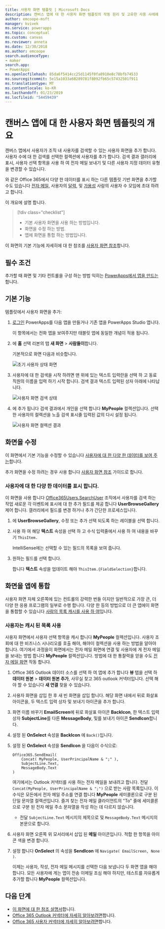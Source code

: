 ```yaml
---
title: 사용자 화면 템플릿 | Microsoft Docs
description: 캔버스 앱에 대 한 사용자 화면 템플릿의 작동 원리 및 고유한 사용 사례에 대 한 화면을 확장 하는 방법 이해
author: emcoope-msft
manager: kvivek
ms.service: powerapps
ms.topic: conceptual
ms.custom: canvas
ms.reviewer: anneta
ms.date: 12/30/2018
ms.author: emcoope
search.audienceType:
- maker
search.app:
- PowerApps
ms.openlocfilehash: 85da6f5414cc25d1145f0fa8910e8c78bfb74533
ms.sourcegitcommit: 5e15a1033a68289781f8092fb65c57432501f911
ms.translationtype: MT
ms.contentlocale: ko-KR
ms.lasthandoff: 01/23/2019
ms.locfileid: "54459439"
---
```

# <a name="overview-of-the-people-screen-template-for-canvas-apps"></a>캔버스 앱에 대 한 사용자 화면 템플릿의 개요

캔버스 앱에서 사용자가 조직 내 사용자를 검색할 수 있는 사용자 화면을 추가 합니다. 사용자 수에 대 한 검색를 선택한 컬렉션에 사용자를 추가 합니다. 검색 결과 갤러리에 표시, 사용자 선택 항목을 사용 하 여 전자 메일 보내기 및 다른 사용자 지정 데이터 유형을 변경할 수 있습니다.

와 같은 Office 365에서 다양 한 데이터를 표시 하는 다른 템플릿 기반 화면을 추가할 수도 있습니다 [전자 메일](email-screen-overview.md), 사용자의 [달력](calendar-screen-overview.md), 및 [가용성](meeting-screen-overview.md) 사람의 사용자 수 모임에 초대 하려고 합니다.

이 개요에 설명 합니다.
> [!div class="checklist"]
> * 기본 사용자 화면을 사용 하는 방법입니다.
> * 화면을 수정 하는 방법.
> * 앱에 화면을 통합 하는 방법입니다.

이 화면의 기본 기능에 자세히에 대 한 참조를 [사용자 화면 참조](people-screen-reference.md)합니다.

## <a name="prerequisite"></a>필수 조건

추가할 때 화면 및 기타 컨트롤을 구성 하는 방법 익히는 [PowerApps에서 앱을 만드는](../data-platform-create-app-scratch.md)합니다.

## <a name="default-functionality"></a>기본 기능

템플릿에서 사용자 화면을 추가:

1. [로그인](http://web.powerapps.com?utm_source=padocs&utm_medium=linkinadoc&utm_campaign=referralsfromdoc) PowerApps를 다음 앱을 만들거나 기존 앱을 PowerApps Studio 엽니다.

    이 항목에서는 전화 앱을 보여주지만 태블릿 앱에 동일한 개념이 적용 됩니다.

1. 에 **홈** 선택 리본의 탭 **새 화면** > **사람들이**합니다.

    기본적으로 화면 다음과 비슷합니다.

    ![초기 사용자 상태 화면](media/people-screen/people-screen-empty.png)

1. 사용자에 대 한 검색을 시작 하려면 맨 위에 있는 텍스트 입력란을 선택 하 고 동료 직원의 이름을 입력 하기 시작 합니다. 검색 결과 텍스트 입력된 상자 아래에 나타납니다.

    ![사용자 화면 검색 상태](media/people-screen/people-browse-gall-full.png)

1. 에 추가 됩니다 검색 결과에서 개인을 선택 합니다 **MyPeople** 컬렉션입니다. 선택한 사용자의 컬렉션을 노출 검색 표시줄 입력된 값의 다시 설정 됩니다.

    ![사용자 화면 컬렉션 결과](media/people-screen/people-people-gall-full.png)

## <a name="modify-the-screen"></a>화면을 수정

이 화면에서 기본 기능을 수정할 수 있습니다 [사용자에 대 한 다양 한 데이터를 보여 주는](people-screen-overview.md#show-different-data-for-people)합니다.

추가 화면을 수정 하려는 경우 사용 합니다 [사용자 화면 참조](./people-screen-reference.md) 가이드로 합니다.

### <a name="show-different-data-for-people"></a>사용자에 대 한 다양 한 데이터를 표시 합니다.

이 화면을 사용 합니다 [Office365Users.SearchUser](https://docs.microsoft.com/connectors/office365users/#searchuser) 조직에서 사용자를 검색 하는 작업 새로운 각 이벤트에 표시에 대 한 추가 필드를 제공 합니다 **UserBrowseGallery** 제어 합니다. 갤러리에서 필드를 변경 하거나 추가 간단한 프로세스입니다.

1. 에 **UserBrowseGallery**, 수정 또는 추가 선택 되도록 하는 레이블을 선택 합니다.

1. 사용 하 여 해당 **텍스트** 속성을 선택 하 고 수식 입력줄에서 사용 하 여 내용을 바꾸기 `ThisItem.`

    IntelliSense에는 선택할 수 있는 필드의 목록을 보여 줍니다.

1. 원하는 필드를 선택 합니다.

    합니다 **텍스트** 속성을 업데이트 해야 `ThisItem.{FieldSelection}`합니다.

## <a name="integrate-the-screen-into-an-app"></a>화면을 앱에 통합

사용자 화면 자체 오른쪽에 있는 컨트롤의 강력한 번들 이지만 일반적으로 가장 큰, 더 다양 한 응용 프로그램의 일부로 수행 합니다. 다양 한 등의 방법으로 더 큰 앱에이 화면을 통합할 수 있습니다 [사람의 목록 캐시를 사용 하 여](people-screen-overview.md#use-your-cached-list-of-people)입니다.

### <a name="use-your-cached-list-of-people"></a>사용자는 캐시 된 목록 사용

사용자 화면에서 사용자 선택 항목을 캐시 합니다 **MyPeople** 컬렉션입니다. 사용자 조회에 대 한 비즈니스 시나리오를 호출 해야, 해야이 컬렉션을 사용 하는 방법을 알아야 합니다. 여기에서 과정을이 화면에서는 전자 메일 화면에 연결 및 사용자에 게 전자 메일을 보내는 방법 합니다 **MyPeople** 컬렉션입니다. 방법에 대 한 통찰력을 얻을 수도 [전자 메일 화면](./email-screen-overview.md) 작동 합니다.

1. Office 365 Outlook 데이터 소스를 선택 하 여 앱에 추가 합니다 **뷰** 탭을 선택 하 **데이터 원본** > **데이터 원본 추가**, 사무실 찾고 365 outlook 커넥터입니다. 선택 해야 할 수 있습니다 **새 연결** 찾을 수 있습니다.
1. 사용자 화면을 삽입 한 후 새 빈 화면을 삽입 합니다. 해당 화면 내에서 뒤로 화살표 아이콘을, 두 텍스트 입력 상자 및 보내기 아이콘을 추가 합니다.
1. 화면 이름 바꾸기 **EmailScreen**에 뒤로 화살표 아이콘 **BackIcon**, 한 텍스트 입력 상자 **SubjectLine**를 다른 **MessageBody**, 및를 보내기 아이콘 **SendIcon**합니다.
1. 설정 된 **OnSelect** 속성을 **BackIcon** 에 `Back()`입니다.
1. 설정 된 **OnSelect** 속성을 **SendIcon** 을 다음이 수식으로:

    ```powerapps-dot
    Office365.SendEmail( 
        Concat( MyPeople, UserPrincipalName & ";" ), 
        SubjectLine.Text, 
        MessageBody.Text 
    )
    ```
    
    여기에서는 Outlook 커넥터를 사용 하는 전자 메일을 보내려고 합니다. 전달 `Concat(MyPeople, UserPrincipalName & ";")` 으로 받는 사람 목록입니다. 이 수식은 모든에서 전자 메일 주소를 연결 합니다 **MyPeople** 세미콜론으로 구분 된 단일 문자열 컬렉션입니다. 즐겨 찾는 전자 메일 클라이언트의 "To" 줄에 세미콜론으로 구분 된 전자 메일 주소 문자열을 작성 하는 데 다르지 않습니다.
    * 전달 `SubjectLine.Text` 메시지의 제목으로 및 `MessageBody.Text` 메시지의 본문으로 합니다.
1. 사용자 화면 오른쪽 위 모서리에서 삽입 된 **메일** 아이콘입니다.
   적합 한 항목을 아이콘 색을 변경 합니다.
1. 설정 합니다 **OnSelect** 의 속성을 **SendIcon** 에 `Navigate( EmailScreen, None )`.

    이제는 사용자, 작성, 전자 메일 메시지를 선택한 다음 보냅니다 두 화면 앱을 해야 합니다. 모든 사용자에 게는 앱이 전송 이메일 조심 해야 하지만, 테스트를 자유롭게 추가할 합니다 **MyPeople** 컬렉션입니다.

## <a name="next-steps"></a>다음 단계

* [이 화면에 대 한 참조 설명서](./people-screen-reference.md)합니다.
* [Office 365 Outlook 커넥터에 자세히 알아보려면](../connections/connection-office365-outlook.md)합니다.
* [Office 365 사용자 커넥터에 자세히 알아보려면](../connections/connection-office365-users.md)합니다.
